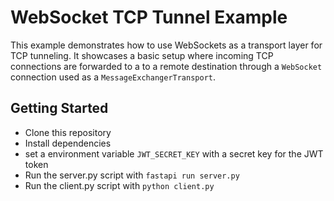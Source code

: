 # WebSocket TCP Tunnel Example

This example demonstrates how to use WebSockets as a transport layer for TCP tunneling. It showcases a basic setup where incoming TCP connections are forwarded to a to a remote destination through a `WebSocket` connection used as a `MessageExchangerTransport`.

## Getting Started

- Clone this repository
- Install dependencies
- set a environment variable `JWT_SECRET_KEY` with a secret key for the JWT token
- Run the server.py script with `fastapi run server.py`
- Run the client.py script with `python client.py`
